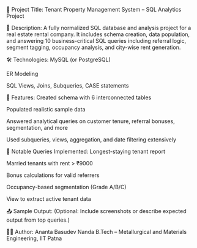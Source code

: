 📌 Project Title:
Tenant Property Management System – SQL Analytics Project

🧾 Description:
A fully normalized SQL database and analysis project for a real estate rental company. It includes schema creation, data population, and answering 10 business-critical SQL queries including referral logic, segment tagging, occupancy analysis, and city-wise rent generation.

🛠 Technologies:
MySQL (or PostgreSQL)

ER Modeling

SQL Views, Joins, Subqueries, CASE statements

🔧 Features:
Created schema with 6 interconnected tables

Populated realistic sample data

Answered analytical queries on customer tenure, referral bonuses, segmentation, and more

Used subqueries, views, aggregation, and date filtering extensively

📄 Notable Queries Implemented:
Longest-staying tenant report

Married tenants with rent > ₹9000

Bonus calculations for valid referrers

Occupancy-based segmentation (Grade A/B/C)

View to extract active tenant data

📤 Sample Output:
(Optional: Include screenshots or describe expected output from top queries.)

👨‍💻 Author:
Ananta Basudev Nanda
B.Tech – Metallurgical and Materials Engineering, IIT Patna
